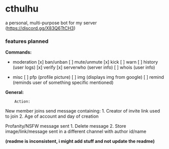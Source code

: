 # cthulhu
a personal, multi-purpose bot for my server (https://discord.gg/X83Q6TtCH3)

### features planned
**Commands:**
+ moderation 
    [x] ban/unban
    [ ] mute/unmute
    [x] kick
    [ ] warn 
    [ ] history (user logs) 
    [x] verify
    [x] serverwho (server info) 
    [ ] whois (user info)

+ misc 
    [ ] pfp (profile picture) 
    [ ] img (displays img from google)
    [ ] remind (reminds user of something specific mentioned)

**General:**
```Event:
    Action:
```
New member joins
    send message containing:
    1. Creator of invite link used to join
    2. Age of account and day of creation

Profanity/NSFW message sent
    1. Delete message
    2. Store image/link/message sent in a different channel with author id/name


__(readme is inconsistent, i might add stuff and not update the readme)__